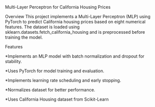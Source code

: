 Multi-Layer Perceptron for California Housing Prices

Overview
This project implements a Multi-Layer Perceptron (MLP) using PyTorch to predict California housing prices based on eight numerical features. The dataset is loaded using sklearn.datasets.fetch_california_housing and is preprocessed before training the model.

Features

*Implements an MLP model with batch normalization and dropout for stability.

*Uses PyTorch for model training and evaluation.

*Implements learning rate scheduling and early stopping.

*Normalizes dataset for better performance.

*Uses California Housing dataset from Scikit-Learn
